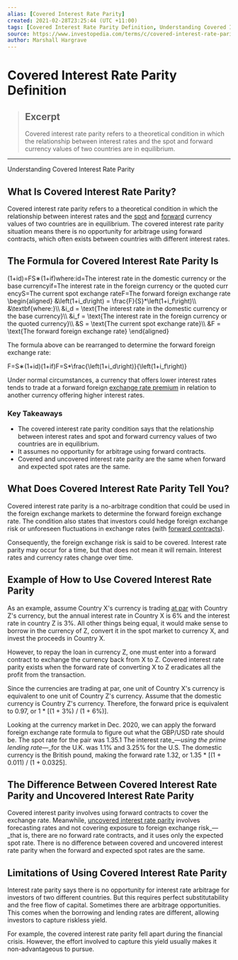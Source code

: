 ```yaml
---
alias: [Covered Interest Rate Parity]
created: 2021-02-28T23:25:44 (UTC +11:00)
tags: [Covered Interest Rate Parity Definition, Understanding Covered Interest Rate Parity]
source: https://www.investopedia.com/terms/c/covered-interest-rate-parity.asp
author: Marshall Hargrave
---
```


# Covered Interest Rate Parity Definition

> ## Excerpt
> Covered interest rate parity refers to a theoretical condition in which the relationship between interest rates and the spot and forward currency values of two countries are in equilibrium.

---

Understanding Covered Interest Rate Parity
## What Is Covered Interest Rate Parity?

Covered interest rate parity refers to a theoretical condition in which the relationship between interest rates and the [spot](https://www.investopedia.com/terms/s/spotprice.asp) and [forward](https://www.investopedia.com/terms/f/forwardrate.asp) currency values of two countries are in equilibrium. The covered interest rate parity situation means there is no opportunity for arbitrage using forward contracts, which often exists between countries with different interest rates.

## The Formula for Covered Interest Rate Parity Is

(1+id)\=FS∗(1+if)where:id\=The interest rate in the domestic currency or the base currencyif\=The interest rate in the foreign currency or the quoted currencyS\=The current spot exchange rateF\=The forward foreign exchange rate\\begin{aligned} &\\left(1+i\_d\\right) = \\frac{F}{S}\*\\left(1+i\_f\\right)\\\\ &\\textbf{where:}\\\\ &i\_d = \\text{The interest rate in the domestic currency or the base currency}\\\\ &i\_f = \\text{The interest rate in the foreign currency or the quoted currency}\\\\ &S = \\text{The current spot exchange rate}\\\\ &F = \\text{The forward foreign exchange rate} \\end{aligned}

The formula above can be rearranged to determine the forward foreign exchange rate:

F\=S∗(1+id)(1+if)F=S\*\\frac{\\left(1+i\_d\\right)}{\\left(1+i\_f\\right)}

Under normal circumstances, a currency that offers lower interest rates tends to trade at a forward foreign [exchange rate premium](https://www.investopedia.com/terms/f/forwardpoints.asp) in relation to another currency offering higher interest rates.

### Key Takeaways

-   The covered interest rate parity condition says that the relationship between interest rates and spot and forward currency values of two countries are in equilibrium.
-   It assumes no opportunity for arbitrage using forward contracts.
-   Covered and uncovered interest rate parity are the same when forward and expected spot rates are the same.

## What Does Covered Interest Rate Parity Tell You?

Covered interest rate parity is a no-arbitrage condition that could be used in the foreign exchange markets to determine the forward foreign exchange rate. The condition also states that investors could hedge foreign exchange risk or unforeseen fluctuations in exchange rates (with [forward contracts](https://www.investopedia.com/terms/f/forwardcontract.asp)).

Consequently, the foreign exchange risk is said to be covered. Interest rate parity may occur for a time, but that does not mean it will remain. Interest rates and currency rates change over time.

## Example of How to Use Covered Interest Rate Parity

As an example, assume Country X's currency is trading [at par](https://www.investopedia.com/terms/a/at-par.asp) with Country Z's currency, but the annual interest rate in Country X is 6% and the interest rate in country Z is 3%. All other things being equal, it would make sense to borrow in the currency of Z, convert it in the spot market to currency X, and invest the proceeds in Country X.

However, to repay the loan in currency Z, one must enter into a forward contract to exchange the currency back from X to Z. Covered interest rate parity exists when the forward rate of converting X to Z eradicates all the profit from the transaction.

Since the currencies are trading at par, one unit of Country X's currency is equivalent to one unit of Country Z's currency. Assume that the domestic currency is Country Z's currency. Therefore, the forward price is equivalent to 0.97, or 1 \* \[(1 + 3%) / (1 + 6%)\].

Looking at the currency market in Dec. 2020, we can apply the forward foreign exchange rate formula to figure out what the GBP/USD rate should be. The spot rate for the pair was 1.35.1 The interest rate_—_using the prime lending rate_—_for the U.K. was 1.1% and 3.25% for the U.S. The domestic currency is the British pound, making the forward rate 1.32, or 1.35 \* \[(1 + 0.011) / (1 + 0.0325\].

## The Difference Between Covered Interest Rate Parity and Uncovered Interest Rate Parity

Covered interest parity involves using forward contracts to cover the exchange rate. Meanwhile, [uncovered interest rate parity](https://www.investopedia.com/terms/u/uncoveredinterestrateparity.asp) involves forecasting rates and not covering exposure to foreign exchange risk_—_that is, there are no forward rate contracts, and it uses only the expected spot rate. There is no difference between covered and uncovered interest rate parity when the forward and expected spot rates are the same.

## Limitations of Using Covered Interest Rate Parity

Interest rate parity says there is no opportunity for interest rate arbitrage for investors of two different countries. But this requires perfect substitutability and the free flow of capital. Sometimes there are arbitrage opportunities. This comes when the borrowing and lending rates are different, allowing investors to capture riskless yield.

For example, the covered interest rate parity fell apart during the financial crisis. However, the effort involved to capture this yield usually makes it non-advantageous to pursue.
